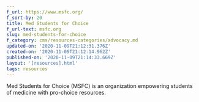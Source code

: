 ```yaml
---
f_url: https://www.msfc.org/
f_sort-by: 20
title: Med Students for Choice
f_url-text: msfc.org
slug: med-students-for-choice
f_category: cms/resources-categories/advocacy.md
updated-on: '2020-11-09T21:12:31.376Z'
created-on: '2020-11-09T21:12:14.962Z'
published-on: '2020-11-09T21:14:33.669Z'
layout: '[resources].html'
tags: resources
---
```


Med Students for Choice (MSFC) is an organization empowering students of medicine with pro-choice resources.
